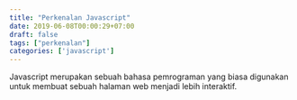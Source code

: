 ```yaml
---
title: "Perkenalan Javascript"
date: 2019-06-08T00:00:29+07:00
draft: false
tags: ["perkenalan"]
categories: ['javascript']
---
```


Javascript merupakan sebuah bahasa pemrograman yang biasa digunakan untuk
membuat sebuah halaman web menjadi lebih interaktif.
